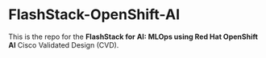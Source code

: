 # FlashStack-OpenShift-AI
This is the repo for the **FlashStack for AI: MLOps using Red Hat OpenShift AI** Cisco Validated Design (CVD). 

